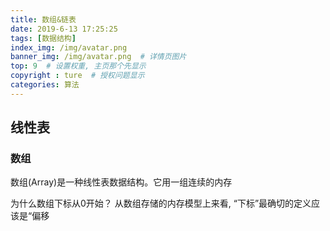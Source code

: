 ```yaml
---
title: 数组&链表
date: 2019-6-13 17:25:25
tags: [数据结构]
index_img: /img/avatar.png
banner_img: /img/avatar.png  # 详情页图片
top: 9  # 设置权重, 主页那个先显示
copyright : ture  # 授权问题显示
categories: 算法
---
```


<!-- more -->


## 线性表

### 数组
数组(Array)是一种线性表数据结构。它用一组连续的内存

为什么数组下标从0开始？
从数组存储的内存模型上来看, “下标”最确切的定义应该是“偏移
